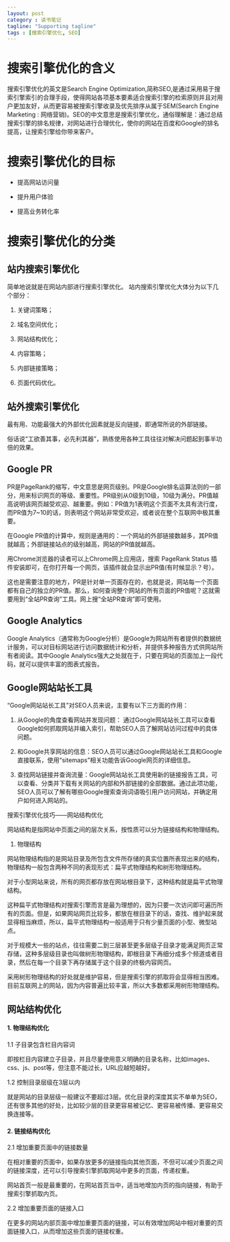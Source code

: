 ```yaml
---
layout: post
category : 读书笔记
tagline: "Supporting tagline"
tags : [搜索引擎优化, SEO]
---
```


# 搜索引擎优化的含义

搜索引擎优化的英文是Search Engine Optimization,简称SEO,是通过采用易于搜索引擎索引的合理手段，使得网站各项基本要素适合搜索引擎的检索原则并且对用户更加友好，从而更容易被搜索引擎收录及优先排序从属于SEM(Search Engine Marketing : 网络营销)。SEO的中文意思是搜索引擎优化，通俗理解是：通过总结搜索引擎的排名规律，对网站进行合理优化，使你的网站在百度和Google的排名提高，让搜索引擎给你带来客户。

# 搜索引擎优化的目标
<!--break-->
+ 提高网站访问量

+ 提升用户体验

+ 提高业务转化率

# 搜索引擎优化的分类

## 站内搜索引擎优化

简单地说就是在网站内部进行搜索引擎优化。
站内搜索引擎优化大体分为以下几个部分：


1. 关键词策略；

2. 域名空间优化；

3. 网站结构优化；

4. 内容策略；

5. 内部链接策略；

6. 页面代码优化。


## 站外搜索引擎优化

最有用、功能最强大的外部优化因素就是反向链接，即通常所说的外部链接。

俗话说“工欲善其事，必先利其器”，熟练使用各种工具往往对解决问题起到事半功倍的效果。

## Google PR

PR是PageRank的缩写，中文意思是网页级别。PR是Google排名运算法则的一部分，用来标识网页的等级、重要性。PR级别从0级到10级，10级为满分。PR值越高说明该网页越受欢迎、越重要。例如：PR值为1表明这个页面不太具有流行度，而PR值为7~10的话，则表明这个网站非常受欢迎，或者说在整个互联网中极其重要。

在Google PR值的计算中，规则是通用的：一个网站的外部链接数越多，其PR值就越高；外部链接站点的级别越高，网站的PR值就越高。

用Chrome浏览器的读者可以上Chrome网上应用店，搜索 PageRank Status 插件安装即可，在你打开每一个网页，该插件就会显示出PR值(有时候显示？号）。

这也是需要注意的地方，PR是针对单一页面存在的，也就是说，网站每一个页面都有自己的独立的PR值。那么，如何查询整个网站的所有页面的PR值呢？这就需要用到“全站PR查询”工具。网上搜“全站PR查询”即可使用。

## Google Analytics

Google Analytics（通常称为Google分析）是Google为网站所有者提供的数据统计服务，可以对目标网站进行访问数据统计和分析，并提供多种报告方式供网站所有者阅读。其中Google Analytics强大之处就在于，只要在网站的页面加上一段代码，就可以提供丰富的图表式报告。

## Google网站站长工具

“Google网站站长工具”对SEO人员来说，主要有以下三方面的作用：

1. 从Google的角度查看网站并发现问题： 通过Google网站站长工具可以查看Google如何抓取网站并编入索引，帮助SEO人员了解网站访问过程中的具体问题。

2. 和Google共享网站的信息：SEO人员可以通过Google网站站长工具和Google直接联系，使用“sitemaps”相关功能告诉Google网页的详细信息。

3. 查找网站链接并查询流量：Google网站站长工具使用新的链接报告工具，可以查看、分类并下载有关网站的内部和外部链接的全部数据。通过此项功能，SEO人员可以了解有哪些Google搜索查询词语吸引用户访问网站，并确定用户如何进入网站的。

搜索引擎优化技巧——网站结构优化

网站结构是指网站中页面之间的层次关系，按性质可以分为链接结构和物理结构。

1. 物理结构

网站物理结构指的是网站目录及所包含文件所存储的真实位置所表现出来的结构，物理结构一般包含两种不同的表现形式：扁平式物理结构和树形物理结构。

对于小型网站来说，所有的网页都存放在网站根目录下，这种结构就是扁平式物理结构。

这种扁平式物理结构对搜索引擎而言是最为理想的，因为只要一次访问即可遍历所有的页面。但是，如果网站网页比较多，都放在根目录下的话，查找、维护起来就显得相当麻烦，所以，扁平式物理结构一般适用于只有少量页面的小型、微型站点。

对于规模大一些的站点，往往需要二到三层甚至更多层级子目录才能满足网页正常存储，这种多层级目录也叫做树形物理结构，即根目录下再细分成多个频道或者目录，然后在每一个目录下再存储属于这个目录的终极内容网页。

采用树形物理结构的好处就是维护容易，但是搜索引擎的抓取将会显得相当困难。目前互联网上的网站，因为内容普遍比较丰富，所以大多数都采用树形物理结构。

## 网站结构优化

#### 1. 物理结构优化

1.1 子目录包含栏目内容词

即按栏目内容建立子目录，并且尽量使用意义明确的目录名称，比如images、css、js、post等，但注意不能过长，URL应越短越好。

1.2 控制目录层级在3层以内

就是网站的目录层级一般建议不要超过3层。优化目录的深度其实不单单为SEO，还有很多其他的好处，比如较少层的目录更容易被记忆、更容易被传播、更容易交换连接等。

#### 2. 链接结构优化

2.1 增加重要页面中的链接数量

在相对重要的页面中，如果存放更多的链接指向其他页面，不但可以减少页面之间的链接深度，还可以引导搜索引擎抓取网站中更多的页面，传递权重。

网站首页一般是最重要的，在网站首页当中，适当地增加内页的指向链接，有助于搜索引擎抓取内页。

2.2 增加重要页面的链接入口

在更多的网站内部页面中增加重要页面的链接，可以有效增加网站中相对重要的页面链接入口，从而增加这些页面的链接权重。

